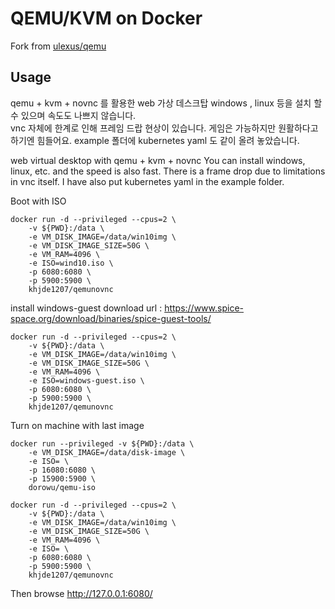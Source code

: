 # QEMU/KVM on Docker

Fork from [ulexus/qemu](https://github.com/Ulexus/docker-qemu)

## Usage

qemu + kvm + novnc 를 활용한 web 가상 데스크탑 
windows , linux 등을 설치 할수 있으며 속도도 나쁘지 않습니다.  
vnc 자체에 한계로 인해 프레임 드랍 현상이 있습니다. 게임은 가능하지만 원활하다고 하기엔 힘들어요. 
example 폴더에 kubernetes yaml 도 같이 올려 놓았습니다.


web virtual desktop with qemu + kvm + novnc
You can install windows, linux, etc. and the speed is also fast.
There is a frame drop due to limitations in vnc itself.
I have also put kubernetes yaml in the example folder.

Boot with ISO
```
docker run -d --privileged --cpus=2 \
    -v ${PWD}:/data \
    -e VM_DISK_IMAGE=/data/win10img \ 
    -e VM_DISK_IMAGE_SIZE=50G \
    -e VM_RAM=4096 \
    -e ISO=wind10.iso \
    -p 6080:6080 \
    -p 5900:5900 \
    khjde1207/qemunovnc
```

install windows-guest
download url : https://www.spice-space.org/download/binaries/spice-guest-tools/
```
docker run -d --privileged --cpus=2 \
    -v ${PWD}:/data \
    -e VM_DISK_IMAGE=/data/win10img \ 
    -e VM_DISK_IMAGE_SIZE=50G \
    -e VM_RAM=4096 \
    -e ISO=windows-guest.iso \
    -p 6080:6080 \
    -p 5900:5900 \
    khjde1207/qemunovnc
```

Turn on machine with last image
```
docker run --privileged -v ${PWD}:/data \
    -e VM_DISK_IMAGE=/data/disk-image \
    -e ISO= \
    -p 16080:6080 \
    -p 15900:5900 \
    dorowu/qemu-iso
```

```
docker run -d --privileged --cpus=2 \
    -v ${PWD}:/data \
    -e VM_DISK_IMAGE=/data/win10img \
    -e VM_DISK_IMAGE_SIZE=50G \
    -e VM_RAM=4096 \
    -e ISO= \
    -p 6080:6080 \
    -p 5900:5900 \
    khjde1207/qemunovnc
```


Then browse http://127.0.0.1:6080/
